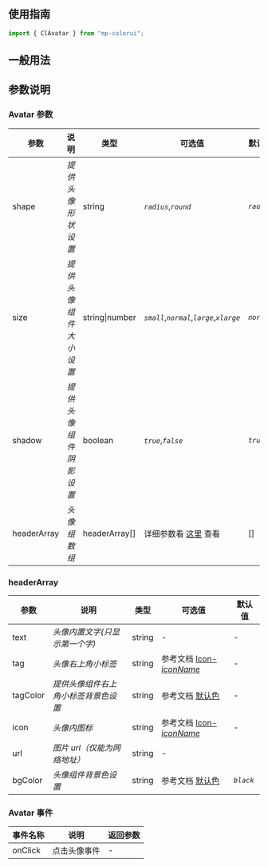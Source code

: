 ## 使用指南

```js
import { ClAvatar } from "mp-colorui";
```

## 一般用法

<CodeShow componentName='avatar' />

## 参数说明

### Avatar 参数

| 参数        | 说明                   | 类型           | 可选值                                              | 默认值     |
| ----------- | ---------------------- | -------------- | --------------------------------------------------- | ---------- |
| shape       | _提供头像形状设置_     | string         | _`radius`_,_`round`_                                | _`radius`_ |
| size        | _提供头像组件大小设置_ | string\|number | _`small`_,_`normal`_,_`large`_,_`xlarge`_           | _`normal`_ |
| shadow      | _提供头像组件阴影设置_ | boolean        | _`true`_,_`false`_                                  | _`true`_   |
| headerArray | _头像组数组_           | headerArray[]  | 详细参数看 [这里](/view/avatar#headerarray) 查看 | []         |

### headerArray

| 参数     | 说明                                 | 类型   | 可选值                                             | 默认值    |
| -------- | ------------------------------------ | ------ | -------------------------------------------------- | --------- |
| text     | _头像内置文字(只显示第一个字)_       | string | -                                                  | -         |
| tag      | _头像右上角小标签_                   | string | 参考文档 [Icon-_iconName_](/base/icon#iconname) | -         |
| tagColor | _提供头像组件右上角小标签背景色设置_ | string | 参考文档 [默认色](/home/color)                     | -         |
| icon     | _头像内图标_                         | string | 参考文档 [Icon-_iconName_](/base/icon#iconname) | -         |
| url      | _图片 url（仅能为网络地址）_         | string | -                                                  |           |
| bgColor  | _头像组件背景色设置_                 | string | 参考文档 [默认色](/home/color)                     | _`black`_ |

### Avatar 事件

| 事件名称 | 说明         | 返回参数 |
| -------- | ------------ | -------- |
| onClick  | 点击头像事件 | -        |

<FloatPhone url="https://yinliangdream.github.io/mp-colorui-h5-demo/#/pages/components/avatar/index" />

